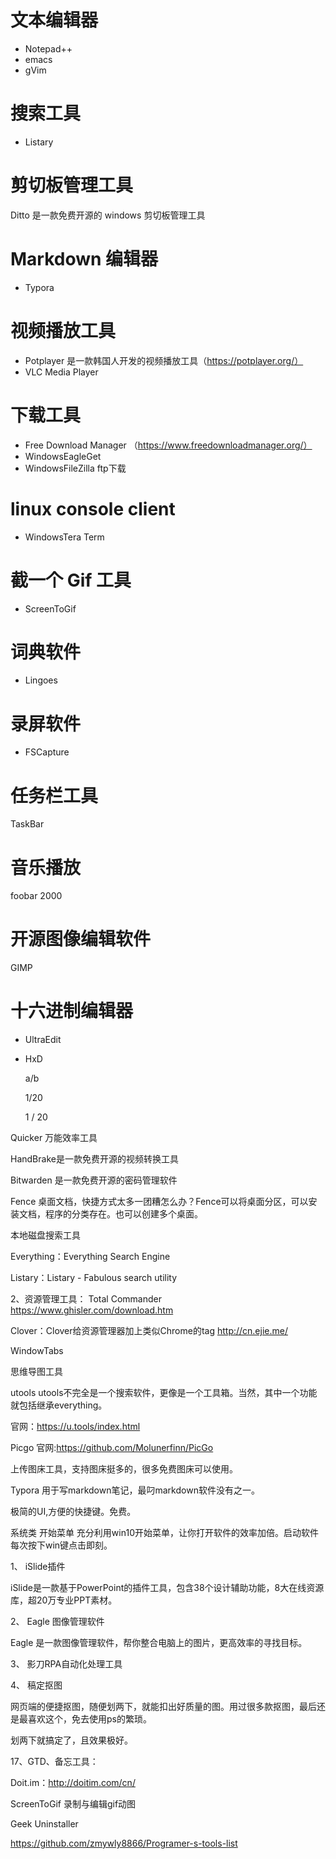 # 文本编辑器
- Notepad++
- emacs
- gVim


# 搜索工具
- Listary

# 剪切板管理工具
Ditto 是一款免费开源的 windows 剪切板管理工具

# Markdown 编辑器
- Typora


# 视频播放工具

- Potplayer 是一款韩国人开发的视频播放工具（https://potplayer.org/）
- VLC Media Player

# 下载工具
- Free Download Manager （https://www.freedownloadmanager.org/）
- WindowsEagleGet
- WindowsFileZilla  ftp下载

# linux console client

- WindowsTera Term

# 截一个 Gif 工具
-  ScreenToGif

# 词典软件
- Lingoes

# 录屏软件
- FSCapture

# 任务栏工具
TaskBar 

# 音乐播放
foobar 2000

# 开源图像编辑软件
GIMP

# 十六进制编辑器
- UltraEdit
- HxD



  a/b  

  1/20
  
  1 / 20


Quicker 万能效率工具



HandBrake是一款免费开源的视频转换工具

Bitwarden 是一款免费开源的密码管理软件

Fence
桌面文档，快捷方式太多一团糟怎么办？Fence可以将桌面分区，可以安装文档，程序的分类存在。也可以创建多个桌面。

本地磁盘搜索工具

Everything：Everything Search Engine

Listary：Listary - Fabulous search utility

2、资源管理工具：
Total Commander
https://www.ghisler.com/download.htm


Clover：Clover给资源管理器加上类似Chrome的tag
http://cn.ejie.me/

WindowTabs

思维导图工具

utools
utools不完全是一个搜索软件，更像是一个工具箱。当然，其中一个功能就包括继承everything。

官网：https://u.tools/index.html

Picgo
官网:https://github.com/Molunerfinn/PicGo

上传图床工具，支持图床挺多的，很多免费图床可以使用。

Typora
用于写markdown笔记，最叼markdown软件没有之一。

极简的UI,方便的快捷键。免费。

系统类
开始菜单
充分利用win10开始菜单，让你打开软件的效率加倍。启动软件每次按下win键点击即刻。

1、 iSlide插件

iSlide是一款基于PowerPoint的插件工具，包含38个设计辅助功能，8大在线资源库，超20万专业PPT素材。

2、 Eagle 图像管理软件

Eagle 是一款图像管理软件，帮你整合电脑上的图片，更高效率的寻找目标。

3、 影刀RPA自动化处理工具

4、 稿定抠图

网页端的便捷抠图，随便划两下，就能扣出好质量的图。用过很多款抠图，最后还是最喜欢这个，免去使用ps的繁琐。

划两下就搞定了，且效果极好。


17、GTD、备忘工具：

Doit.im：http://doitim.com/cn/

ScreenToGif 录制与编辑gif动图

Geek Uninstaller

https://github.com/zmywly8866/Programer-s-tools-list


